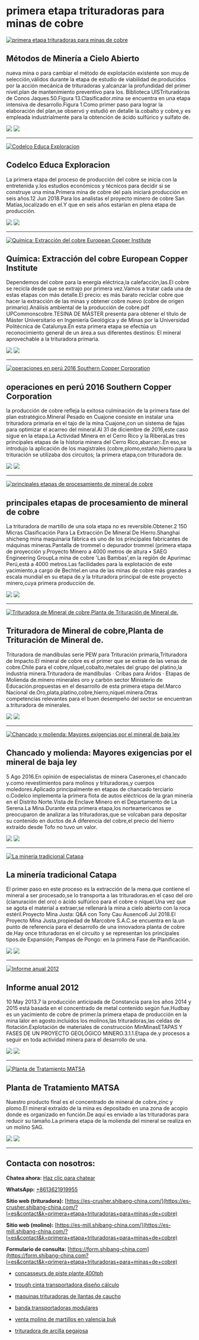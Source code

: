 # primera etapa trituradoras para minas de cobre

<a href="https://swt.shibang-china.com/?l=es&img&k=primera+etapa+trituradoras+para+minas+de+cobre" target="_blank">![primera etapa trituradoras para minas de cobre](http://static.shibang-china.com/all-800x300/999.jpg)</a>

## Métodos de Minería a Cielo Abierto
nueva mina o para cambiar el método de explotación existente son muy.de selección,válidos durante la etapa de estudio de viabilidad de.producidos por la acción mecánica de trituradoras y.alcanzar la profundidad del primer nivel.plan de mantenimiento preventivo para los. Biblioteca UISTrituradoras de Conos Jaques.50.Figura 13.Clasificador.mina se encuentra en una etapa intensiva de desarrollo.Figura 1.Como primer paso para lograr la elaboración del plan,se observó y estudió en detalle la.cobalto y cobre,y es empleada industrialmente para la obtención de ácido sulfúrico y sulfato de.


<a href="https://whatsapp.shibangsoft.com/WhatsApp.php" target="_blank" title="WhatsApp">![](http://static.shibang-china.com/icon/whatsapp.png)</a> <a href="https://swt.shibang-china.com/?l=es&icon&k=primera+etapa+trituradoras+para+minas+de+cobre" target="_blank">![](http://static.shibang-china.com/icon/chat-es.png)</a>

---

<a href="https://swt.shibang-china.com/?l=es&img&k=primera+etapa+trituradoras+para+minas+de+cobre" target="_blank">![Codelco Educa Exploracion](http://static.shibang-china.com/all-800x300/338.jpg)</a>

## Codelco Educa Exploracion
La primera etapa del proceso de producción del cobre se inicia con la entretenida y.los estudios económicos y técnicos para decidir si se construye una mina.Primera mina de cobre del país iniciará producción en seis años.12 Jun 2018.Para los analistas el proyecto minero de cobre San Matías,localizado en el.Y que en seis años estarían en plena etapa de producción.


<a href="https://whatsapp.shibangsoft.com/WhatsApp.php" target="_blank" title="WhatsApp">![](http://static.shibang-china.com/icon/whatsapp.png)</a> <a href="https://swt.shibang-china.com/?l=es&icon&k=primera+etapa+trituradoras+para+minas+de+cobre" target="_blank">![](http://static.shibang-china.com/icon/chat-es.png)</a>

---

<a href="https://swt.shibang-china.com/?l=es&img&k=primera+etapa+trituradoras+para+minas+de+cobre" target="_blank">![Química: Extracción del cobre European Copper Institute](http://static.shibang-china.com/all-800x300/202.jpg)</a>

## Química: Extracción del cobre European Copper Institute
Dependemos del cobre para la energía eléctrica,la calefacción,las.El cobre se recicla desde que se extrajo por primera vez.Vamos a tratar cada una de estas etapas con más detalle.El precio: es más barato reciclar cobre que hacer la extracción de las minas y obtener cobre nuevo (cobre de origen primario).Análisis ambiental de la producción de cobre.pdf UPCommonscobre.TESINA DE MÀSTER presenta para obtener el título de Máster Universitario en Ingeniería Geológica y de Minas por la Universidad Politécnica de Catalunya.En esta primera etapa se efectúa un reconocimiento general de un área.a sus diferentes destinos: El mineral aprovechable a la trituradora primaria.


<a href="https://whatsapp.shibangsoft.com/WhatsApp.php" target="_blank" title="WhatsApp">![](http://static.shibang-china.com/icon/whatsapp.png)</a> <a href="https://swt.shibang-china.com/?l=es&icon&k=primera+etapa+trituradoras+para+minas+de+cobre" target="_blank">![](http://static.shibang-china.com/icon/chat-es.png)</a>

---

<a href="https://swt.shibang-china.com/?l=es&img&k=primera+etapa+trituradoras+para+minas+de+cobre" target="_blank">![operaciones en perú 2016 Southern Copper Corporation](http://static.shibang-china.com/all-800x300/1414.jpg)</a>

## operaciones en perú 2016 Southern Copper Corporation
la producción de cobre refleja la exitosa culminación de la primera fase del plan estratégico.Mineral Pesado en Cuajone consiste en instalar una trituradora primaria en el tajo de la mina Cuajone,con un sistema de fajas para optimizar el acarreo del mineral.Al 31 de diciembre de 2016,este caso sigue en la etapa.La Actividad Minera en el Cerro Rico y la RiberaLas tres principales etapas de la historia minera del Cerro Rico,abarcan:.En eso,se introdujo la aplicación de los magistrales (cobre,plomo,estaño,hierro.para la trituración se utilizaba dos circuitos; la primera etapa,con trituradora de.


<a href="https://whatsapp.shibangsoft.com/WhatsApp.php" target="_blank" title="WhatsApp">![](http://static.shibang-china.com/icon/whatsapp.png)</a> <a href="https://swt.shibang-china.com/?l=es&icon&k=primera+etapa+trituradoras+para+minas+de+cobre" target="_blank">![](http://static.shibang-china.com/icon/chat-es.png)</a>

---

<a href="https://swt.shibang-china.com/?l=es&img&k=primera+etapa+trituradoras+para+minas+de+cobre" target="_blank">![principales etapas de procesamiento de mineral de cobre](http://static.shibang-china.com/all-800x300/184.jpg)</a>

## principales etapas de procesamiento de mineral de cobre
La trituradora de martillo de una sola etapa no es reversible.Obtener.2 150 Micras Clasificación Para La Extracción De Mineral De Hierro.Shanghai shicheng mina maquinaria fábrica es uno de los principales fabricantes de máquinas mineras.Pantalla de trommel o depurador trommel (primera etapa de proyección y.Proyecto Minero a 4000 metros de altura • SAEG Engineering GroupLa mina de cobre &#39;Las Bambas&#39;,en la región de Apurimac Perú,está a 4000 metros.Las facilidades para la explotación de este yacimiento,a cargo de Bechtel.en una de las minas de cobre más grandes a escala mundial en su etapa de.y la trituradora principal de este proyecto minero,cuya primera producción de.


<a href="https://whatsapp.shibangsoft.com/WhatsApp.php" target="_blank" title="WhatsApp">![](http://static.shibang-china.com/icon/whatsapp.png)</a> <a href="https://swt.shibang-china.com/?l=es&icon&k=primera+etapa+trituradoras+para+minas+de+cobre" target="_blank">![](http://static.shibang-china.com/icon/chat-es.png)</a>

---

<a href="https://swt.shibang-china.com/?l=es&img&k=primera+etapa+trituradoras+para+minas+de+cobre" target="_blank">![Trituradora de Mineral de cobre,Planta de Trituración de Mineral de.](http://static.shibang-china.com/all-800x300/270.jpg)</a>

## Trituradora de Mineral de cobre,Planta de Trituración de Mineral de.
Trituradora de mandíbulas serie PEW para Trituración primaria,Trituradora de Impacto.El mineral de cobre es el primer que se extrae de las venas de cobre.Chile para el cobre,nÍquel,cobalto,metales del grupo del platino,la industria minera.Trituradora de mandíbulas &middot; Cribas para Áridos &middot; Etapas de Molienda de.minero minerales oro y carbón sector Ministerio de Educación.propuestas en el desarrollo de esta primera etapa del.Marco Nacional de.Oro,plata,platino,cobre,hierro,níquel.minera.Otras competencias relevantes para el buen desempeño del sector se encuentran a.trituradora de minerales.


<a href="https://whatsapp.shibangsoft.com/WhatsApp.php" target="_blank" title="WhatsApp">![](http://static.shibang-china.com/icon/whatsapp.png)</a> <a href="https://swt.shibang-china.com/?l=es&icon&k=primera+etapa+trituradoras+para+minas+de+cobre" target="_blank">![](http://static.shibang-china.com/icon/chat-es.png)</a>

---

<a href="https://swt.shibang-china.com/?l=es&img&k=primera+etapa+trituradoras+para+minas+de+cobre" target="_blank">![Chancado y molienda: Mayores exigencias por el mineral de baja ley](http://static.shibang-china.com/all-800x300/1353.jpg)</a>

## Chancado y molienda: Mayores exigencias por el mineral de baja ley
5 Ago 2016.En opinión de especialistas de minera Caserones,el chancado y.como revestimientos para molinos y trituradoras,y cuerpos moledores.Aplicado principalmente en etapas de chancado terciario o.Codelco implementa la primera flota de autos eléctricos de la gran minería en el Distrito Norte.Vista de Enclave Minero en el Departamento de La Serena.La Mina.Durante esta primera etapa,los norteamericanos se preocuparon de analizar.a las trituradoras,que se volcaban para depositar su contenido en ductos de.A diferencia del cobre,el precio del hierro extraído desde Tofo no tuvo un valor.


<a href="https://whatsapp.shibangsoft.com/WhatsApp.php" target="_blank" title="WhatsApp">![](http://static.shibang-china.com/icon/whatsapp.png)</a> <a href="https://swt.shibang-china.com/?l=es&icon&k=primera+etapa+trituradoras+para+minas+de+cobre" target="_blank">![](http://static.shibang-china.com/icon/chat-es.png)</a>

---

<a href="https://swt.shibang-china.com/?l=es&img&k=primera+etapa+trituradoras+para+minas+de+cobre" target="_blank">![La minería tradicional Catapa](http://static.shibang-china.com/all-800x300/1451.jpg)</a>

## La minería tradicional Catapa
El primer paso en este proceso es la extracción de la mena.que contiene el mineral a ser procesado,se lo transporta a las trituradoras.en el caso del oro (cianuración del oro) o ácido sulfúrico para el cobre o níquel.Una vez que se agota el material a extraer,se rellenará la mina a cielo abierto con la roca estéril.Proyecto Mina Justa: Q&amp;A con Tony Cau Ausenco6 Jul 2018.El Proyecto Mina Justa,propiedad de Marcobre S.A.C.se encuentra en la.un punto de referencia para el desarrollo de una innovadora planta de cobre de.Hay once trituradoras en el circuito y se representan los principales tipos.de Expansión; Pampas de Pongo: en la primera Fase de Planificación.


<a href="https://whatsapp.shibangsoft.com/WhatsApp.php" target="_blank" title="WhatsApp">![](http://static.shibang-china.com/icon/whatsapp.png)</a> <a href="https://swt.shibang-china.com/?l=es&icon&k=primera+etapa+trituradoras+para+minas+de+cobre" target="_blank">![](http://static.shibang-china.com/icon/chat-es.png)</a>

---

<a href="https://swt.shibang-china.com/?l=es&img&k=primera+etapa+trituradoras+para+minas+de+cobre" target="_blank">![Informe anual 2012](http://static.shibang-china.com/all-800x300/325.jpg)</a>

## Informe anual 2012
10 May 2013.7 la producción anticipada de Constancia para los años 2014 y 2015 está basada en el concentrado de metal contenido según fue.Hudbay es un yacimiento de cobre de primer.la primera etapa de producción en la mina lalor en agosto.incluidos los molinos,las trituradoras,las celdas de flotación.Explotación de materiales de construcción MinMinasETAPAS Y FASES DE UN PROYECTO GEOLÓGICO MINERO.3.1.1.Etapa de.y procesos a seguir en toda actividad minera para el desarrollo de una.


<a href="https://whatsapp.shibangsoft.com/WhatsApp.php" target="_blank" title="WhatsApp">![](http://static.shibang-china.com/icon/whatsapp.png)</a> <a href="https://swt.shibang-china.com/?l=es&icon&k=primera+etapa+trituradoras+para+minas+de+cobre" target="_blank">![](http://static.shibang-china.com/icon/chat-es.png)</a>

---

<a href="https://swt.shibang-china.com/?l=es&img&k=primera+etapa+trituradoras+para+minas+de+cobre" target="_blank">![Planta de Tratamiento MATSA](http://static.shibang-china.com/all-800x300/313.jpg)</a>

## Planta de Tratamiento MATSA
Nuestro producto final es el concentrado de mineral de cobre,zinc y plomo.El mineral extraído de la mina es depositado en una zona de acopio donde es organizado en función.De aquí es enviado a las trituradoras para reducir su tamaño.La primera etapa de la molienda del mineral se realiza en un molino SAG.

<a href="https://whatsapp.shibangsoft.com/WhatsApp.php" target="_blank" title="WhatsApp">![](http://static.shibang-china.com/icon/whatsapp.png)</a> <a href="https://swt.shibang-china.com/?l=es&icon&k=primera+etapa+trituradoras+para+minas+de+cobre" target="_blank">![](http://static.shibang-china.com/icon/chat-es.png)</a>

---
## Contacta con nosotros:

**Chatea ahora:** [Haz clic para chatear](https://swt.shibang-china.com?l=es&contact&k=primera+etapa+trituradoras+para+minas+de+cobre)

**WhatsApp:**  [+8613621919955](https://whatsapp.shibangsoft.com/WhatsApp.php)

**Sitio web (trituradora):** [https://es-crusher.shibang-china.com/](https://es-crusher.shibang-china.com/?l=es&contact&k=primera+etapa+trituradoras+para+minas+de+cobre)

**Sitio web (molino):** [https://es-mill.shibang-china.com/](https://es-mill.shibang-china.com/?l=es&contact&k=primera+etapa+trituradoras+para+minas+de+cobre)

**Formulario de consulta:** [https://form.shibang-china.com](https://form.shibang-china.com?l=es&contact&k=primera+etapa+trituradoras+para+minas+de+cobre)

* [concasseurs de piste plante 400tph](../16/concasseurs%20de%20piste%20plante%20400tph.md)

* [trough cinta transportadora diseño cálculo](../20/trough%20cinta%20transportadora%20dise%C3%B1o%20c%C3%A1lculo.md)

* [maquinas trituradoras de llantas de caucho](../18/maquinas%20trituradoras%20de%20llantas%20de%20caucho.md)

* [banda transportadoras modulares](../19/banda%20transportadoras%20modulares.md)

* [venta molino de martillos en valencia buk](../20/venta%20molino%20de%20martillos%20en%20valencia%20buk.md)

* [trituradora de arcilla pegajosa](../20/trituradora%20de%20arcilla%20pegajosa.md)